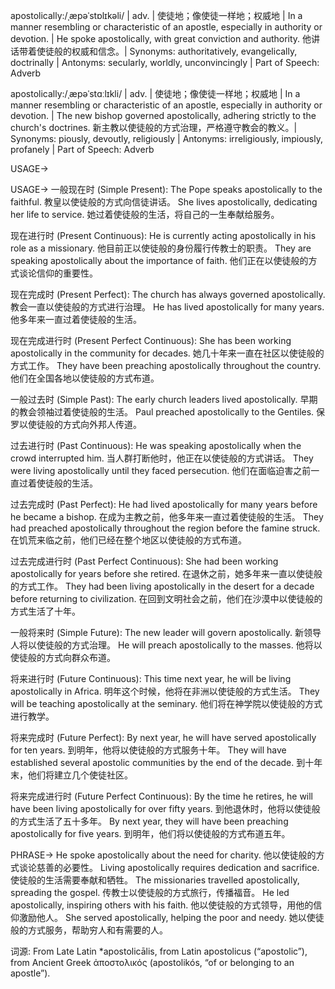 apostolically:/ˌæpəˈstɒlɪkəli/ | adv. | 使徒地；像使徒一样地；权威地 | In a manner resembling or characteristic of an apostle, especially in authority or devotion. | He spoke apostolically, with great conviction and authority.  他讲话带着使徒般的权威和信念。| Synonyms: authoritatively, evangelically, doctrinally | Antonyms: secularly, worldly, unconvincingly | Part of Speech: Adverb


apostolically:/ˌæpəˈstɑːlɪkli/ | adv. | 使徒地；像使徒一样地；权威地 | In a manner resembling or characteristic of an apostle, especially in authority or devotion. | The new bishop governed apostolically, adhering strictly to the church's doctrines. 新主教以使徒般的方式治理，严格遵守教会的教义。| Synonyms: piously, devoutly, religiously | Antonyms: irreligiously, impiously, profanely | Part of Speech: Adverb

USAGE->

USAGE->
一般现在时 (Simple Present):
The Pope speaks apostolically to the faithful. 教皇以使徒般的方式向信徒讲话。
She lives apostolically, dedicating her life to service. 她过着使徒般的生活，将自己的一生奉献给服务。

现在进行时 (Present Continuous):
He is currently acting apostolically in his role as a missionary. 他目前正以使徒般的身份履行传教士的职责。
They are speaking apostolically about the importance of faith. 他们正在以使徒般的方式谈论信仰的重要性。


现在完成时 (Present Perfect):
The church has always governed apostolically. 教会一直以使徒般的方式进行治理。
He has lived apostolically for many years. 他多年来一直过着使徒般的生活。


现在完成进行时 (Present Perfect Continuous):
She has been working apostolically in the community for decades. 她几十年来一直在社区以使徒般的方式工作。
They have been preaching apostolically throughout the country. 他们在全国各地以使徒般的方式布道。


一般过去时 (Simple Past):
The early church leaders lived apostolically. 早期的教会领袖过着使徒般的生活。
Paul preached apostolically to the Gentiles. 保罗以使徒般的方式向外邦人传道。


过去进行时 (Past Continuous):
He was speaking apostolically when the crowd interrupted him. 当人群打断他时，他正在以使徒般的方式讲话。
They were living apostolically until they faced persecution. 他们在面临迫害之前一直过着使徒般的生活。


过去完成时 (Past Perfect):
He had lived apostolically for many years before he became a bishop. 在成为主教之前，他多年来一直过着使徒般的生活。
They had preached apostolically throughout the region before the famine struck. 在饥荒来临之前，他们已经在整个地区以使徒般的方式布道。


过去完成进行时 (Past Perfect Continuous):
She had been working apostolically for years before she retired. 在退休之前，她多年来一直以使徒般的方式工作。
They had been living apostolically in the desert for a decade before returning to civilization. 在回到文明社会之前，他们在沙漠中以使徒般的方式生活了十年。


一般将来时 (Simple Future):
The new leader will govern apostolically. 新领导人将以使徒般的方式治理。
He will preach apostolically to the masses. 他将以使徒般的方式向群众布道。


将来进行时 (Future Continuous):
This time next year, he will be living apostolically in Africa. 明年这个时候，他将在非洲以使徒般的方式生活。
They will be teaching apostolically at the seminary. 他们将在神学院以使徒般的方式进行教学。


将来完成时 (Future Perfect):
By next year, he will have served apostolically for ten years. 到明年，他将以使徒般的方式服务十年。
They will have established several apostolic communities by the end of the decade. 到十年末，他们将建立几个使徒社区。


将来完成进行时 (Future Perfect Continuous):
By the time he retires, he will have been living apostolically for over fifty years. 到他退休时，他将以使徒般的方式生活了五十多年。
By next year, they will have been preaching apostolically for five years. 到明年，他们将以使徒般的方式布道五年。


PHRASE->
He spoke apostolically about the need for charity. 他以使徒般的方式谈论慈善的必要性。
Living apostolically requires dedication and sacrifice. 使徒般的生活需要奉献和牺牲。
The missionaries travelled apostolically, spreading the gospel. 传教士以使徒般的方式旅行，传播福音。
He led apostolically, inspiring others with his faith. 他以使徒般的方式领导，用他的信仰激励他人。
She served apostolically, helping the poor and needy. 她以使徒般的方式服务，帮助穷人和有需要的人。

词源:  From Late Latin *apostolicālis, from Latin apostolicus (“apostolic”), from Ancient Greek ἀποστολικός (apostolikós, “of or belonging to an apostle”).

